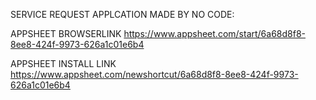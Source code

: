 SERVICE REQUEST APPLCATION MADE BY NO CODE:


APPSHEET BROWSERLINK
https://www.appsheet.com/start/6a68d8f8-8ee8-424f-9973-626a1c01e6b4

APPSHEET INSTALL LINK
https://www.appsheet.com/newshortcut/6a68d8f8-8ee8-424f-9973-626a1c01e6b4

